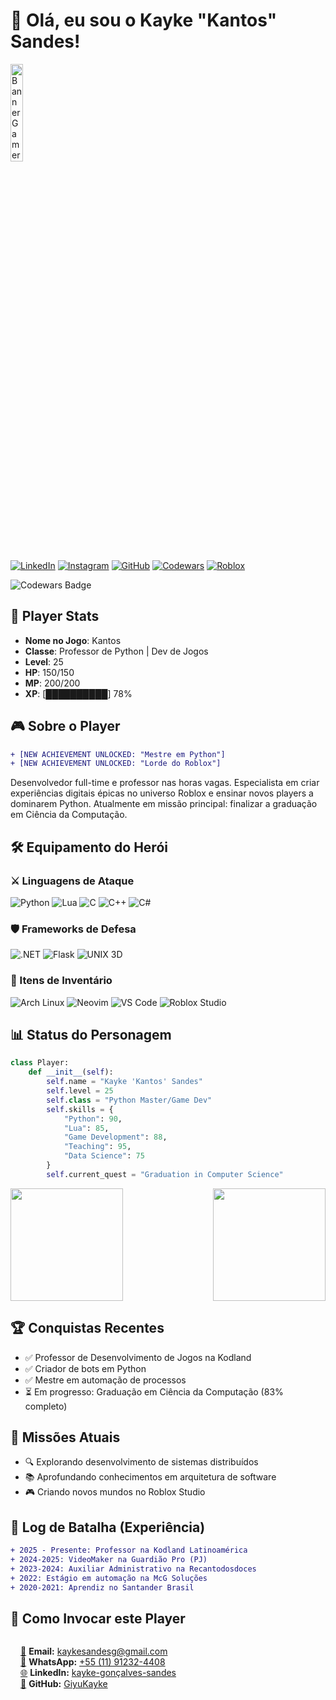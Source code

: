 # 👾 Olá, eu sou o Kayke "Kantos" Sandes! 

<img src="https://i.imgur.com/RxHTCVt.jpeg" alt="Banner Gamer Kayke Sandes" width="20%">

[![LinkedIn](https://img.shields.io/badge/LinkedIn-0A66C2?style=for-the-badge&logo=linkedin&logoColor=white)](https://www.linkedin.com/in/kayke-gon%C3%A7alves-sandes-171b7223a/)
[![Instagram](https://img.shields.io/badge/Instagram-FF0066?style=for-the-badge&logo=instagram&logoColor=white)](https://www.instagram.com/kayke.gy/)
[![GitHub](https://img.shields.io/badge/GitHub-8A2BE2?style=for-the-badge&logo=github&logoColor=white)](https://github.com/kaykesandes)
[![Codewars](https://img.shields.io/badge/Codewars-B22222?style=for-the-badge&logo=Codewars&logoColor=white)](https://www.codewars.com/users/kaykesandes)
[![Roblox](https://img.shields.io/badge/Roblox-00FF00?style=for-the-badge&logo=roblox&logoColor=white)](https://www.roblox.com/)

![Codewars Badge](https://www.codewars.com/users/kaykesandes/badges/large)

## 🎯 Player Stats

- **Nome no Jogo**: Kantos
- **Classe**: Professor de Python | Dev de Jogos
- **Level**: 25
- **HP**: 150/150
- **MP**: 200/200
- **XP**: [██████████] 78%

## 🎮 Sobre o Player

```diff
+ [NEW ACHIEVEMENT UNLOCKED: "Mestre em Python"]
+ [NEW ACHIEVEMENT UNLOCKED: "Lorde do Roblox"]
```

Desenvolvedor full-time e professor nas horas vagas. Especialista em criar experiências digitais épicas no universo Roblox e ensinar novos players a dominarem Python. Atualmente em missão principal: finalizar a graduação em Ciência da Computação.

## 🛠️ Equipamento do Herói

### ⚔️ Linguagens de Ataque
<div style="display: inline-block">
    <img alt="Python" src="https://img.shields.io/badge/Python-FFD43B?style=for-the-badge&logo=python&logoColor=blue">
    <img alt="Lua" src="https://img.shields.io/badge/Lua-2C2D72?style=for-the-badge&logo=lua&logoColor=white">
    <img alt="C" src="https://img.shields.io/badge/C-A8B9CC?style=for-the-badge&logo=c&logoColor=black">
    <img alt="C++" src="https://img.shields.io/badge/C++-00599C?style=for-the-badge&logo=c%2B%2B&logoColor=white">
    <img alt="C#" src="https://img.shields.io/badge/C%23-239120?style=for-the-badge&logo=c-sharp&logoColor=white">
</div>

### 🛡️ Frameworks de Defesa
<div style="display: inline-block">
    <img alt=".NET" src="https://img.shields.io/badge/.NET-512BD4?style=for-the-badge&logo=.net&logoColor=white">
    <img alt="Flask" src="https://img.shields.io/badge/Flask-000000?style=for-the-badge&logo=flask&logoColor=white">
    <img alt="UNIX 3D" src="https://img.shields.io/badge/UNIX_3D-FF4500?style=for-the-badge&logo=unity&logoColor=white">
</div>

### 🧰 Itens de Inventário
<div style="display: inline-block">
    <img alt="Arch Linux" src="https://img.shields.io/badge/Arch_Linux-1793D1?style=for-the-badge&logo=arch-linux&logoColor=white">
    <img alt="Neovim" src="https://img.shields.io/badge/NeoVim-57A143?style=for-the-badge&logo=neovim&logoColor=white">
    <img alt="VS Code" src="https://img.shields.io/badge/VSCode-007ACC?style=for-the-badge&logo=visual-studio-code&logoColor=white">
    <img alt="Roblox Studio" src="https://img.shields.io/badge/Roblox_Studio-00A2FF?style=for-the-badge&logo=roblox&logoColor=white">
</div>

## 📊 Status do Personagem

```python
class Player:
    def __init__(self):
        self.name = "Kayke 'Kantos' Sandes"
        self.level = 25
        self.class = "Python Master/Game Dev"
        self.skills = {
            "Python": 90,
            "Lua": 85,
            "Game Development": 88,
            "Teaching": 95,
            "Data Science": 75
        }
        self.current_quest = "Graduation in Computer Science"
```

<div style="display: flex; justify-content: space-between;">
    <img height="180em" src="https://github-readme-stats.vercel.app/api?username=kaykesandes&show_icons=true&theme=dark&include_all_commits=true&count_private=true"/>
    <img height="180em" src="https://github-readme-stats.vercel.app/api/top-langs/?username=kaykesandes&layout=compact&langs_count=7&theme=dark"/>
</div>

## 🏆 Conquistas Recentes

- ✅ Professor de Desenvolvimento de Jogos na Kodland
- ✅ Criador de bots em Python
- ✅ Mestre em automação de processos
- ⏳ Em progresso: Graduação em Ciência da Computação (83% completo)

## 🎲 Missões Atuais

- 🔍 Explorando desenvolvimento de sistemas distribuídos
- 📚 Aprofundando conhecimentos em arquitetura de software
- 🎮 Criando novos mundos no Roblox Studio

## 📜 Log de Batalha (Experiência)

```diff
+ 2025 - Presente: Professor na Kodland Latinoamérica
+ 2024-2025: VideoMaker na Guardião Pro (PJ)
+ 2023-2024: Auxiliar Administrativo na Recantodosdoces
+ 2022: Estágio em automação na McG Soluções
+ 2020-2021: Aprendiz no Santander Brasil
```
## 🔮 Como Invocar este Player

<div style="display: flex; flex-direction: column; gap: 8px; margin-left: 16px;">

[📧](mailto:kaykesandesg@gmail.com) **Email:** [kaykesandesg@gmail.com](mailto:kaykesandesg@gmail.com)  
[📱](https://wa.me/5511912324408) **WhatsApp:** [+55 (11) 91232-4408](https://wa.me/5511912324408)  
[🌐](https://www.linkedin.com/in/kayke-gonçalves-sandes-171b7223a/) **LinkedIn:** [kayke-gonçalves-sandes](https://www.linkedin.com/in/kayke-gonçalves-sandes-171b7223a/)  
[🏰](https://github.com/GiyuKayke) **GitHub:** [GiyuKayke](https://github.com/GiyuKayke)

</div>
